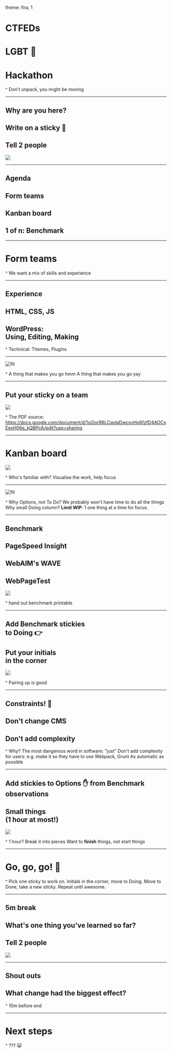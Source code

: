 theme: fira, 1

# **CTFEDs**
# LGBT :rainbow:
# Hackathon

^ Don't unpack, you might be moving

---

## **Why are you here?**
## Write on a sticky :pencil:
## Tell 2 people

![](img/discussion.jpg)

---

## **Agenda**

## Form teams
## Kanban board
## 1 of n: Benchmark

---

# Form teams

^ We want a mix of skills and experience

---

## **Experience**
## HTML, CSS, JS
## WordPress:<br>Using, Editing, Making

^ Technical: Themes, Plugins

---

![fit](img/sticky-note.jpg)

^ A thing that makes you go hmm
A thing that makes you go yay

---

## Put your sticky on a team

![](img/crowd.jpg)

^ The PDF source: https://docs.google.com/document/d/1oi2orR6LCwdaDwcsvHo6fzfD4AOCyEesH06e_kQBPcA/edit?usp=sharing

---

# Kanban board

![](img/paper-roll.jpg)

^ Who's familiar with?
Visualise the work, help focus

----

![fit](print/kanban-board.jpg)

^ Why Options, not To Do? We probably won't have time to do all the things
Why small Doing column? **Limit WIP**: 1 one thing at a time for focus.

---

## **Benchmark**

## PageSpeed Insight
## WebAIM's WAVE
## WebPageTest

![](img/webpagetest.jpg)

^ hand out benchmark printable

---

## Add **Benchmark stickies**<br>to Doing 👉
## Put **your initials**<br>in the corner

![](img/stickynotes.jpg)

^ Pairing up is good

---

## **Constraints! 🙅**
## Don't change CMS
## Don't add complexity

^ Why? The most dangerous word in software: "just"
Don't add complexity for users: e.g. make it so they have to use Webpack, Grunt
As automatic as possible

---

## Add stickies to **Options ✋** from Benchmark observations
## Small things<br>(1 hour at most!)

![](img/stickynotes.jpg)

^ 1 hour? Break it into pieces
Want to **finish** things, not start things

---


# Go, go, go! :raised_hands:

^ Pick one sticky to work on.
Initials in the corner, move to Doing.
Move to Done, take a new sticky.
Repeat until awesome.

---

## **5m break**

## What's one thing you've learned so far?
## Tell 2 people

![](img/discussion.jpg)

---

## **Shout outs**
## What change had the biggest effect?

^ 10m before end

---

# Next steps

^ ??? 🙀
